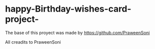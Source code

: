 # happy-Birthday-wishes-card-project-

The base of this proyect was made by https://github.com/PraweenSoni

All creadits to PraweenSoni 
